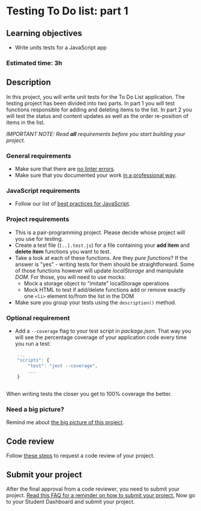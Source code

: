 # Testing To Do list: part 1

## Learning objectives
- Write units tests for a JavaScript app

### Estimated time: 3h

## Description
In this project, you will write unit tests for the To Do List application. The testing project has been divided into two parts. In part 1 you will test functions responsible for adding and deleting items to the list. In part 2 you will test the status and content updates as well as the order re-position of items in the list.

*IMPORTANT NOTE: Read **all** requirements before you start building your project.*

### General requirements

- Make sure that there are [no linter errors](https://github.com/microverseinc/linters-config).
- Make sure that you documented your work [in a professional way](https://github.com/microverseinc/curriculum-transversal-skills/blob/main/documentation/articles/professional_repo_rules.md).

### JavaScript requirements
  - Follow our list of [best practices for JavaScript](https://github.com/microverseinc/curriculum-html-css/blob/main/articles/javascript_best_practices.md).

### Project requirements

- This is a pair-programming project. Please decide whose project will you use for testing.
- Create a test file (`[..].test.js`) for a file containing your **add item** and **delete item**  functions you want to test.
- Take a look at each of these functions. Are they *pure functions*? If the answer is "yes" - writing tests for them should be straightforward. Some of those functions however will update *localStorage* and manipulate *DOM*. For those, you will need to use mocks:
  - Mock a storage object to "imitate" localStorage operations
  - Mock HTML to test if add/delete functions add or remove exactly one `<li>` element to/from the list in the DOM 
- Make sure you group your tests using the `description()` method.

### Optional requirement

- Add a `--coverage` flag to your test script in *package.json*. That way you will see the percentage coverage of your application code every time you run a test:
```javascript
    ...
    "scripts": {
        "test": "jest --coverage",
        ...
    }
    
```
When writing tests the closer you get to 100% coverage the better.

### Need a big picture? 

Remind me about [the big picture of this project](./sneak_peek.md).


## Code review

Follow [these steps](https://github.com/microverseinc/curriculum-transversal-skills/blob/main/code-review/articles/how_to_ask_for_a_code_review.md) to request a code review of your project.

## Submit your project

After the final approval from a code reviewer, you need to submit your project.
[Read this FAQ for a reminder on how to submit your project.](https://microverse.zendesk.com/hc/en-us/articles/360061344234)
Now go to your Student Dashboard and submit your project.
